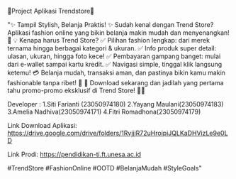 🌟Project Aplikasi Trendstore🌟

"✨ Tampil Stylish, Belanja Praktis! ✨
Sudah kenal dengan Trend Store? Aplikasi fashion online yang bikin belanja makin mudah dan menyenangkan! 🎉
💡 Kenapa harus Trend Store?
✅ Pilihan fashion lengkap: dari merek ternama hingga berbagai kategori & ukuran.
✅ Info produk super detail: ulasan, ukuran, hingga foto kece!
✅ Pembayaran gampang banget: mulai dari e-wallet sampai kartu kredit.
✅ Navigasi simple, tinggal klik langsung ketemu!
💳 Belanja mudah, transaksi aman, dan pastinya bikin kamu makin fashionable tanpa ribet! 💃
🎯 Download sekarang dan jadilah yang pertama tahu promo-promo eksklusif di Trend Store! 💼✨

Developer :
1.Siti Farianti (23050974180)
2.Yayang Maulani(23050974183)
3.Amelia Nadhiva(23050974171)
4.Fitri Romadhona(23050974179)

Link Download Aplikasi:
https://drive.google.com/drive/folders/1RvjjjR72uHroipiJQLKaDHVizLe9e0LD

Link Prodi:
https://pendidikan-ti.ft.unesa.ac.id

#TrendStore #FashionOnline #OOTD #BelanjaMudah #StyleGoals"
